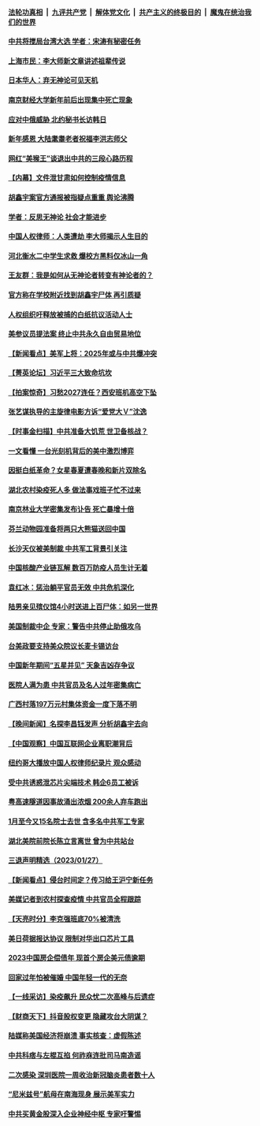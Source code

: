 ####  [法轮功真相](../../../../basic/blob/master/README.md?t=01300412) &nbsp;|&nbsp; [九评共产党](../../../../9ping.md/blob/master/README.md?t=01300412) &nbsp;|&nbsp; [解体党文化](../../../../jtdwh.md/blob/master/README.md?t=01300412)  &nbsp;|&nbsp; [共产主义的终极目的](../../../../gczydzjmd.md/blob/master/README.md?t=01300412) &nbsp;|&nbsp; [魔鬼在统治我们的世界](../../../../mgztzwmdsj.md/blob/master/README.md?t=01300412) 

#### [中共将搅局台湾大选 学者：宋涛有秘密任务](../pages/nsc413/n13917934.md?t=01300412) 

#### [上海市民：李大师新文章讲述祖辈传说](../pages/nsc413/n13917976.md?t=01300412) 

#### [日本华人：弃无神论可见天机](../pages/nsc413/n13917966.md?t=01300412) 

#### [南京财经大学新年前后出现集中死亡现象](../pages/nsc413/n13917974.md?t=01300412) 

#### [应对中俄威胁 北约秘书长访韩日](../pages/nsc413/n13917930.md?t=01300412) 

#### [新年感恩 大陆耄耋老者祝福李洪志师父](../pages/nsc413/n13916621.md?t=01300412) 

#### [网红“美猴王”谈退出中共的三段心路历程](../pages/nsc413/n13917706.md?t=01300412) 

#### [【内幕】文件泄甘肃如何控制疫情信息](../pages/nsc413/n13917362.md?t=01300412) 

#### [胡鑫宇案官方通报被指疑点重重 舆论沸腾](../pages/nsc413/n13917798.md?t=01300412) 

#### [学者：反思无神论 社会才能进步](../pages/nsc413/n13917429.md?t=01300412) 

#### [中国人权律师：人类遭劫 李大师揭示人生目的](../pages/nsc413/n13917684.md?t=01300412) 

#### [河北衡水二中学生求救 爆校方黑料仅冰山一角](../pages/nsc413/n13917519.md?t=01300412) 

#### [王友群：我是如何从无神论者转变有神论者的？](../pages/nsc413/n13917507.md?t=01300412) 


#### [官方称在学校附近找到胡鑫宇尸体 再引质疑](../pages/nsc413/n13917542.md?t=01300412) 

#### [人权组织吁释放被捕的白纸抗议活动人士](../pages/nsc413/n13917517.md?t=01300412) 

#### [美参议员提法案 终止中共永久自由贸易地位](../pages/nsc413/n13916826.md?t=01300412) 

#### [【新闻看点】美军上将：2025年或与中共爆冲突](../pages/nsc413/n13917496.md?t=01300412) 

#### [【菁英论坛】习近平三大致命坑坎](../pages/nsc413/n13917433.md?t=01300412) 

#### [【拍案惊奇】习愁2027连任？西安班机高空下坠](../pages/nsc413/n13917245.md?t=01300412) 

#### [张艺谋执导的主旋律电影方诉“爱党大Ｖ”沈逸](../pages/nsc413/n13917402.md?t=01300412) 

#### [【时事金扫描】中共准备大饥荒 世卫备核战？](../pages/nsc413/n13917326.md?t=01300412) 

#### [一文看懂 一台光刻机背后的美中激烈博弈](../pages/nsc413/n13916976.md?t=01300412) 

#### [因挺白纸革命？女星春夏遭春晚和新片双除名](../pages/nsc413/n13917383.md?t=01300412) 

#### [湖北农村染疫死人多 做法事戏班子忙不过来](../pages/nsc413/n13917348.md?t=01300412) 

#### [南京林业大学密集发布讣告 死亡暴增十倍](../pages/nsc413/n13917385.md?t=01300412) 

#### [芬兰动物园准备将两只大熊猫送回中国](../pages/nsc413/n13917327.md?t=01300412) 

#### [长沙天仪被美制裁 中共军工背景引关注](../pages/nsc413/n13917061.md?t=01300412) 

#### [中国核酸产业链瓦解 数百万防疫人员生计无着](../pages/nsc413/n13917190.md?t=01300412) 

#### [袁红冰：惩治躺平官员无效 中共危机深化](../pages/nsc413/n13917207.md?t=01300412) 

#### [陆男亲见殡仪馆4小时送进上百尸体：如另一世界](../pages/nsc413/n13917046.md?t=01300412) 

#### [美国制裁中企 专家：警告中共停止助俄攻乌](../pages/nsc413/n13917128.md?t=01300412) 

#### [台美政要支持美众院议长麦卡锡访台](../pages/nsc413/n13917168.md?t=01300412) 

#### [中国新年期间“五星并见” 天象吉凶存争议](../pages/nsc413/n13917191.md?t=01300412) 

#### [医院人满为患 中共官员及名人过年密集病亡](../pages/nsc413/n13917127.md?t=01300412) 

#### [广西村落197万元村集体资金一度下落不明](../pages/nsc413/n13917137.md?t=01300412) 

#### [【晚间新闻】名探李昌钰发声 分析胡鑫宇去向](../pages/nsc413/n13917122.md?t=01300412) 




#### [【中国观察】中国互联网企业离职潮背后](../pages/nsc413/n13917049.md?t=01300412) 

#### [纽约哥大播放中国人权律师纪录片 观众感动](../pages/nsc413/n13917073.md?t=01300412) 

#### [受中共诱惑泄芯片尖端技术 韩企6员工被诉](../pages/nsc413/n13917101.md?t=01300412) 

#### [粤高速隧道因事故涌出浓烟 200余人弃车跑出](../pages/nsc413/n13916995.md?t=01300412) 

#### [1月至今又15名院士去世 含多名中共军工专家](../pages/nsc413/n13917156.md?t=01300412) 

#### [湖北美院前院长陈立言离世 曾为中共站台](../pages/nsc413/n13916979.md?t=01300412) 

#### [三退声明精选（2023/01/27）](../pages/nsc413/n13916999.md?t=01300412) 

#### [【新闻看点】侵台时间定？传习给王沪宁新任务](../pages/nsc413/n13916929.md?t=01300412) 

#### [美媒记者到农村探查疫情 中共官员全程跟踪](../pages/nsc413/n13916922.md?t=01300412) 

#### [【天亮时分】李克强班底70%被清洗](../pages/nsc413/n13916967.md?t=01300412) 

#### [美日荷据报达协议 限制对华出口芯片工具](../pages/nsc413/n13916908.md?t=01300412) 

#### [2023中国房企偿债年 现首个房企美元债逾期](../pages/nsc413/n13916905.md?t=01300412) 

#### [回家过年怕被催婚 中国年轻一代的无奈](../pages/nsc413/n13916898.md?t=01300412) 

#### [【一线采访】染疫飙升 民众忧二次高峰与后遗症](../pages/nsc413/n13916848.md?t=01300412) 

#### [【财商天下】抖音股权变更 隐藏攻台大阴谋？](../pages/nsc413/n13916852.md?t=01300412) 

#### [陆媒称美国经济将崩溃 事实核查：虚假陈述](../pages/nsc413/n13916657.md?t=01300412) 

#### [中共科痞与左棍互掐 何祚庥连批司马南造谣](../pages/nsc413/n13916869.md?t=01300412) 

#### [二次感染 深圳医院一周收治新冠脑炎患者数十人](../pages/nsc413/n13916817.md?t=01300412) 

#### [“尼米兹号”航母在南海现身 展示美军实力](../pages/nsc413/n13916851.md?t=01300412) 

#### [中共买黄金股深入企业神经中枢 专家吁警惕](../pages/nsc413/n13916857.md?t=01300412) 

